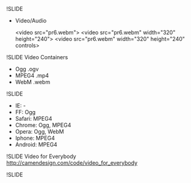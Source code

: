 !SLIDE
* Video/Audio

  &lt;video src="pr6.webm"></video>
  &lt;video src="pr6.webm" width="320" height="240"></video>
  &lt;video src="pr6.webm" width="320" height="240" controls></video>

!SLIDE
Video Containers
  - Ogg .ogv
  - MPEG4  .mp4
  - WebM .webm

!SLIDE
  - IE: -
  - FF: Ogg
  - Safari: MPEG4
  - Chrome: Ogg, MPEG4
  - Opera: Ogg, WebM
  - Iphone: MPEG4
  - Android: MPEG4

!SLIDE
Video for Everybody
http://camendesign.com/code/video_for_everybody

!SLIDE
<audio>
